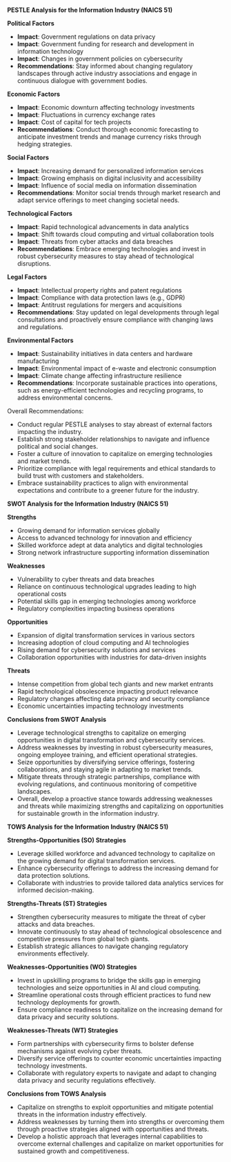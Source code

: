 **PESTLE Analysis for the Information Industry (NAICS 51)**

**Political Factors**
- **Impact**: Government regulations on data privacy
- **Impact**: Government funding for research and development in information technology
- **Impact**: Changes in government policies on cybersecurity
- **Recommendations**: Stay informed about changing regulatory landscapes through active industry associations and engage in continuous dialogue with government bodies.

**Economic Factors**
- **Impact**: Economic downturn affecting technology investments
- **Impact**: Fluctuations in currency exchange rates
- **Impact**: Cost of capital for tech projects
- **Recommendations**: Conduct thorough economic forecasting to anticipate investment trends and manage currency risks through hedging strategies.

**Social Factors**
- **Impact**: Increasing demand for personalized information services
- **Impact**: Growing emphasis on digital inclusivity and accessibility
- **Impact**: Influence of social media on information dissemination
- **Recommendations**: Monitor social trends through market research and adapt service offerings to meet changing societal needs.

**Technological Factors**
- **Impact**: Rapid technological advancements in data analytics
- **Impact**: Shift towards cloud computing and virtual collaboration tools
- **Impact**: Threats from cyber attacks and data breaches
- **Recommendations**: Embrace emerging technologies and invest in robust cybersecurity measures to stay ahead of technological disruptions.

**Legal Factors**
- **Impact**: Intellectual property rights and patent regulations
- **Impact**: Compliance with data protection laws (e.g., GDPR)
- **Impact**: Antitrust regulations for mergers and acquisitions
- **Recommendations**: Stay updated on legal developments through legal consultations and proactively ensure compliance with changing laws and regulations.

**Environmental Factors**
- **Impact**: Sustainability initiatives in data centers and hardware manufacturing
- **Impact**: Environmental impact of e-waste and electronic consumption
- **Impact**: Climate change affecting infrastructure resilience
- **Recommendations**: Incorporate sustainable practices into operations, such as energy-efficient technologies and recycling programs, to address environmental concerns.

Overall Recommendations: 
- Conduct regular PESTLE analyses to stay abreast of external factors impacting the industry.
- Establish strong stakeholder relationships to navigate and influence political and social changes.
- Foster a culture of innovation to capitalize on emerging technologies and market trends.
- Prioritize compliance with legal requirements and ethical standards to build trust with customers and stakeholders.
- Embrace sustainability practices to align with environmental expectations and contribute to a greener future for the industry.

**SWOT Analysis for the Information Industry (NAICS 51)**

**Strengths**
- Growing demand for information services globally
- Access to advanced technology for innovation and efficiency
- Skilled workforce adept at data analytics and digital technologies
- Strong network infrastructure supporting information dissemination

**Weaknesses**
- Vulnerability to cyber threats and data breaches
- Reliance on continuous technological upgrades leading to high operational costs
- Potential skills gap in emerging technologies among workforce
- Regulatory complexities impacting business operations

**Opportunities**
- Expansion of digital transformation services in various sectors
- Increasing adoption of cloud computing and AI technologies
- Rising demand for cybersecurity solutions and services
- Collaboration opportunities with industries for data-driven insights

**Threats**
- Intense competition from global tech giants and new market entrants
- Rapid technological obsolescence impacting product relevance
- Regulatory changes affecting data privacy and security compliance
- Economic uncertainties impacting technology investments

**Conclusions from SWOT Analysis**
- Leverage technological strengths to capitalize on emerging opportunities in digital transformation and cybersecurity services.
- Address weaknesses by investing in robust cybersecurity measures, ongoing employee training, and efficient operational strategies.
- Seize opportunities by diversifying service offerings, fostering collaborations, and staying agile in adapting to market trends.
- Mitigate threats through strategic partnerships, compliance with evolving regulations, and continuous monitoring of competitive landscapes.
- Overall, develop a proactive stance towards addressing weaknesses and threats while maximizing strengths and capitalizing on opportunities for sustainable growth in the information industry.

**TOWS Analysis for the Information Industry (NAICS 51)**

**Strengths-Opportunities (SO) Strategies**
- Leverage skilled workforce and advanced technology to capitalize on the growing demand for digital transformation services.
- Enhance cybersecurity offerings to address the increasing demand for data protection solutions.
- Collaborate with industries to provide tailored data analytics services for informed decision-making.

**Strengths-Threats (ST) Strategies**
- Strengthen cybersecurity measures to mitigate the threat of cyber attacks and data breaches.
- Innovate continuously to stay ahead of technological obsolescence and competitive pressures from global tech giants.
- Establish strategic alliances to navigate changing regulatory environments effectively.

**Weaknesses-Opportunities (WO) Strategies**
- Invest in upskilling programs to bridge the skills gap in emerging technologies and seize opportunities in AI and cloud computing.
- Streamline operational costs through efficient practices to fund new technology deployments for growth.
- Ensure compliance readiness to capitalize on the increasing demand for data privacy and security solutions.

**Weaknesses-Threats (WT) Strategies**
- Form partnerships with cybersecurity firms to bolster defense mechanisms against evolving cyber threats.
- Diversify service offerings to counter economic uncertainties impacting technology investments.
- Collaborate with regulatory experts to navigate and adapt to changing data privacy and security regulations effectively.

**Conclusions from TOWS Analysis**
- Capitalize on strengths to exploit opportunities and mitigate potential threats in the information industry effectively.
- Address weaknesses by turning them into strengths or overcoming them through proactive strategies aligned with opportunities and threats.
- Develop a holistic approach that leverages internal capabilities to overcome external challenges and capitalize on market opportunities for sustained growth and competitiveness.

